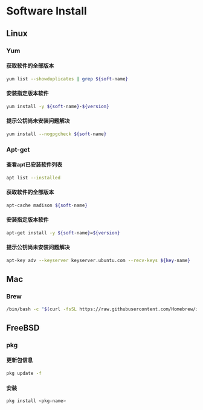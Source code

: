 Software Install
= 

## Linux
### Yum
#### 获取软件的全部版本
```bash
yum list --showduplicates | grep ${soft-name}
```
#### 安装指定版本软件
```bash
yum install -y ${soft-name}-${version}
```
#### 提示公钥尚未安装问题解决
```bash
yum install --nogpgcheck ${soft-name}
```

### Apt-get
#### 查看apt已安装软件列表
```bash
apt list --installed
```

#### 获取软件的全部版本
```bash
apt-cache madison ${soft-name}
```
#### 安装指定版本软件
```bash
apt-get install -y ${soft-name}=${version}
```
#### 提示公钥尚未安装问题解决
```bash
apt-key adv --keyserver keyserver.ubuntu.com --recv-keys ${key-name}
```

## Mac
### Brew
```bash 
/bin/bash -c "$(curl -fsSL https://raw.githubusercontent.com/Homebrew/install/HEAD/install.sh)"
```

## FreeBSD
### pkg
#### 更新包信息
```bash 
pkg update -f 
```

#### 安装
```bash 
pkg install <pkg-name>
```
